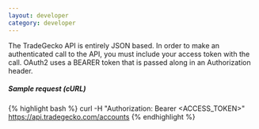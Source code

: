 ```yaml
---
layout: developer
category: developer
---
```

   The TradeGecko API is entirely JSON based. In order to make an authenticated call
   to the API, you must include your access token with the call.
   OAuth2 uses a BEARER token that is passed along in an Authorization
   header.

##### Sample request (cURL)
{% highlight bash %}
curl -H "Authorization: Bearer <ACCESS_TOKEN>" https://api.tradegecko.com/accounts
{% endhighlight %}
